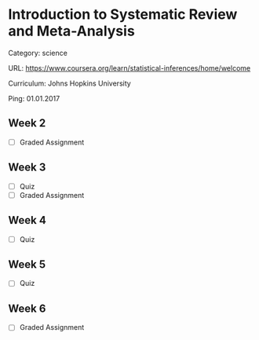 # Introduction to Systematic Review and Meta-Analysis

Category: science

URL: https://www.coursera.org/learn/statistical-inferences/home/welcome

Curriculum: Johns Hopkins University

Ping: 01.01.2017


## Week 2

- [ ] Graded Assignment

## Week 3

- [ ] Quiz
- [ ] Graded Assignment

## Week 4

- [ ] Quiz

## Week 5

- [ ] Quiz

## Week 6

- [ ] Graded Assignment
